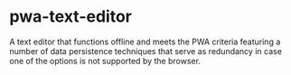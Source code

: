 # pwa-text-editor
A text editor that functions offline and meets the PWA criteria featuring a number of data persistence techniques that serve as redundancy in case one of the options is not supported by the browser. 
